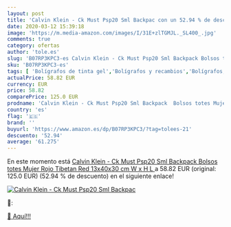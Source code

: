 ```yaml
---
layout: post
title: 'Calvin Klein - Ck Must Psp20 Sml Backpac con un 52.94 % de descuento'
date: 2020-03-12 15:39:18
image: 'https://m.media-amazon.com/images/I/31E+zlTGMJL._SL400_.jpg'
comments: true
category: ofertas
author: 'tole.es'
slug: 'B07RP3KPC3-es Calvin Klein - Ck Must Psp20 Sml Backpack Bolsos totes...'
sku: 'B07RP3KPC3-es'
tags: [ 'Bolígrafos de tinta gel','Bolígrafos y recambios','Bolígrafos, lápices y útiles de escritura','Oficina y papelería','Recambios para bolígrafos y plumas','backpack', ]
actualPrice: 58.82 EUR
currency: EUR
price: 58.82
comparePrice: 125.0 EUR
prodname: 'Calvin Klein - Ck Must Psp20 Sml Backpack  Bolsos totes Mujer  Rojo  Tibetan Red   13x40x30 cm  W x H L '
country: 'es'
flag: '🇪🇸'
brand: ''
buyurl: 'https://www.amazon.es/dp/B07RP3KPC3/?tag=tolees-21'
descuento: '52.94'
average: '61.275'
---
```


En este momento está [Calvin Klein - Ck Must Psp20 Sml Backpack  Bolsos totes Mujer  Rojo  Tibetan Red   13x40x30 cm  W x H L ](https://www.amazon.es/dp/B07RP3KPC3/?tag=tolees-21) a 58.82 EUR (original: 125.0 EUR) (52.94 %  de descuento) en el siguiente enlace!

[![Calvin Klein - Ck Must Psp20 Sml Backpac](https://m.media-amazon.com/images/I/31E+zlTGMJL._SL400_.jpg)](https://www.amazon.es/dp/B07RP3KPC3/?tag=tolees-21)

🔎:


[🛒 Aquí!!!](https://www.amazon.es/dp/B07RP3KPC3/?tag=tolees-21)
